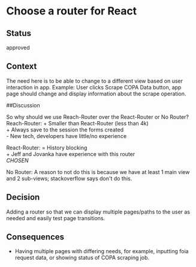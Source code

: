 # Choose a router for React

## Status

approved

## Context

The need here is to be able to change to a different view based on user interaction in app.
Example: User clicks Scrape COPA Data button, app page should change and display information 
about the scrape operation.

##Discussion

So why should we use Reach-Router over the React-Router or No Router?
Reach-Router:
    + Smaller than React-Router (less than 4k)  
    + Always save to the session the forms created  
    - New tech, developers have little/no experience

React-Router:
    = History blocking  
    + Jeff and Jovanka have experience with this router  
    *CHOSEN*

No Router:
    A reason to not do this is because we have at least 1 main view and 2 sub-views; stackoverflow says don't do this.

## Decision

Adding a router so that we can display multiple pages/paths to the user as needed and easily test page transitions.

## Consequences

- Having multiple pages with differing needs, for example, inputting foia request data, 
or showing status of COPA scraping job.



